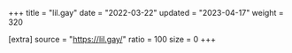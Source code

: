 +++
title = "lil.gay"
date = "2022-03-22"
updated = "2023-04-17"
weight = 320

[extra]
source = "https://lil.gay/"
ratio = 100
size = 0
+++
